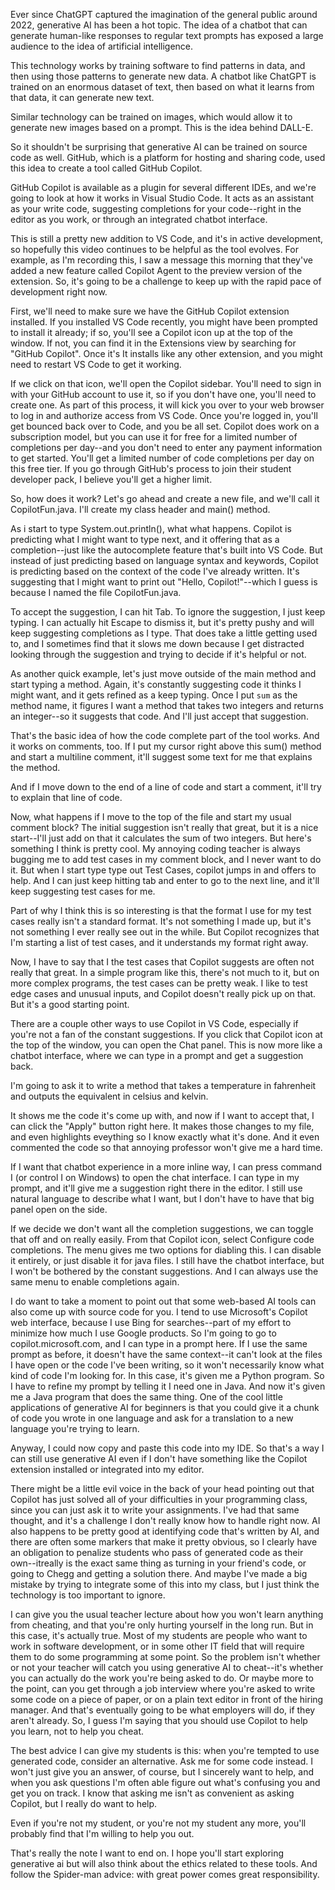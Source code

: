 Ever since ChatGPT captured the imagination of the general public around 2022, generative AI has been a hot topic. The idea of a chatbot that can generate human-like responses to regular text prompts has exposed a large audience to the idea of artificial intelligence. 

This technology works by training software to find patterns in data, and then using those patterns to generate new data. A chatbot like ChatGPT is trained on an enormous dataset of text, then based on what it learns from that data, it can generate new text.

Similar technology can be trained on images, which would allow it to generate new images based on a prompt. This is the idea behind DALL-E.

So it shouldn't be surprising that generative AI can be trained on source code as well. GitHub, which is a platform for hosting and sharing code, used this idea to create a tool called GitHub Copilot. 

GitHub Copilot is available as a plugin for several different IDEs, and we're going to look at how it works in Visual Studio Code. It acts as an assistant as your write code, suggesting completions for your code--right in the editor as you work, or through an integrated chatbot interface.

This is still a pretty new addition to VS Code, and it's in active development, so hopefully this video continues to be helpful as the tool evolves. For example, as I'm recording this, I saw a message this morning that they've added a new feature called Copilot Agent to the preview version of the extension. So, it's going to be a challenge to keep up with the rapid pace of development right now.

First, we'll need to make sure we have the GitHub Copilot extension installed. If you installed VS Code recently, you might have been prompted to install it already; if so, you'll see a Copilot icon up at the top of the window. If not, you can find it in the Extensions view by searching for "GitHub Copilot". Once it's  It installs like any other extension, and you might need to restart VS Code to get it working.

If we click on that icon, we'll open the Copilot sidebar. You'll need to sign in with your GitHub account to use it, so if you don't have one, you'll need to create one. As part of this  process, it will kick you over to your web browser to log in and authorize access from VS Code. Once you're logged in, you'll get bounced back over to Code, and you be all set. Copilot does work on a subscription model, but you can use it for free for a limited number of completions per day--and you don't need to enter any payment information to get started. You'll get a limited number of code completions per day on this free tier. If you go through GitHub's process to join their student developer pack, I believe you'll get a higher limit.

So, how does it work? Let's go ahead and create a new file, and we'll call it CopilotFun.java. I'll create my class header and main() method.

As i start to type System.out.println(), what what happens. Copilot is predicting what I might want to type next, and it offering that as a completion--just like the autocomplete feature that's built into VS Code. But instead of just predicting based on language syntax and keywords, Copilot is predicting based on the context of the code I've already written. It's suggesting that I might want to print out "Hello, Copilot!"--which I guess is because I named the file CopilotFun.java.

To accept the suggestion, I can hit Tab. To ignore the suggestion, I just keep typing. I can actually hit Escape to dismiss it, but it's pretty pushy and will keep suggesting completions as I type. That does take a little getting used to, and I sometimes find that it slows me down because I get distracted looking through the suggestion and trying to decide if it's helpful or not.

As another quick example, let's just move outside of the main method and start typing a method. Again, it's constantly suggesting code it thinks I might want, and it gets refined as a keep typing. Once I put `sum` as the method name, it figures I want a method that takes two integers and returns an integer--so it suggests that code. And I'll just accept that suggestion.

That's the basic idea of how the code complete part of the tool works. And it works on comments, too. If I put my cursor right above this sum() method and start a multiline comment, it'll suggest some text for me that explains the method.

And if I move down to the end of a line of code and start a comment, it'll try to explain that line of code.

Now, what happens if I move to the top of the file and start my usual comment block? The initial suggestion isn't really that great, but it is a nice start--I'll just add on that it calculates the sum of two integers. But here's something I think is pretty cool. My annoying coding teacher is always bugging me to add test cases in my comment block, and I never want to do it. But when I start type type out Test Cases, copilot jumps in and offers to help. And I can just keep hitting tab and enter to go to the next line, and it'll keep suggesting test cases for me.

Part of why I think this is so interesting is that the format I use for my test cases really isn't a standard format. It's not something I made up, but it's not something I ever really see out in the while. But Copilot recognizes that I'm starting a list of test cases, and it understands my format right away.

Now, I have to say that I the test cases that Copilot suggests are often not really that great. In a simple program like this, there's not much to it, but on more complex programs, the test cases can be pretty weak. I like to test edge cases and unusual inputs, and Copilot doesn't really pick up on that. But it's a good starting point.

There are a couple other ways to use Copilot in VS Code, especially if you're not a fan of the constant suggestions. If you click that Copilot icon at the top of the window, you can open the Chat panel. This is now more like a chatbot interface, where we can type in a prompt and get a suggestion back.

I'm going to ask it to write a method that takes a temperature in fahrenheit and outputs the equivalent in celsius and kelvin.

It shows me the code it's come up with, and now if I want to accept that, I can click the "Apply" button right here. It makes those changes to my file, and even highlights eveything so I know exactly what it's done. And it even commented the code so that annoying professor won't give me a hard time.

If I want that chatbot experience in a more inline way, I can press command I (or control I on Windows) to open the chat interface. I can type in my prompt, and it'll give me a suggestion right there in the editor. I still use natural language to describe what I want, but I don't have to have that big panel open on the side.

If we decide we don't want all the completion suggestions, we can toggle that off and on really easily. From that Copilot icon, select Configure code completions. The menu gives me two options for diabling this. I can disable it entirely, or just disable it for java files. I still have the chatbot interface, but I won't be bothered by the constant suggestions. And I can always use the same menu to enable completions again.

I do want to take a moment to point out that some web-based AI tools can also come up with source code for you. I tend to use Microsoft's Copilot web interface, because I use Bing for searches--part of my effort to minimize how much I use Google products. So I'm going to go to copilot.microsoft.com, and I can type in a prompt here. If I use the same prompt as before, it doesn't have the same context--it can't look at the files I have open or the code I've been writing, so it won't necessarily know what kind of code I'm looking for. In this case, it's given me a Python program. So I have to refine my prompt by telling it I need one in Java. And now it's given me a Java program that does the same thing. One of the cool little applications of generative AI for beginners is that you could give it a chunk of code you wrote in one language and ask for a translation to a new language you're trying to learn.

Anyway, I could now copy and paste this code into my IDE. So that's a way I can still use generative AI even if I don't have something like the Copilot extension installed or integrated into my editor.

There might be a little evil voice in the back of your head pointing out that Copilot has just solved all of your difficulties in your programming class, since you can just ask it to write your assignments. I've had that same thought, and it's a challenge I don't really know how to handle right now. AI also happens to be pretty good at identifying code that's written by AI, and there are often some markers that make it pretty obvious, so I clearly have an obligation to penalize students who pass of generated code as their own--itreally is the exact same thing as turning in your friend's code, or going to Chegg and getting a solution there. And maybe I've made a big mistake by trying to integrate some of this into my class, but I just think the technology is too important to ignore. 

I can give you the usual teacher lecture about how you won't learn anything from cheating, and that you're only hurting yourself in the long run. But in this case, it's actually true. Most of my students are people who want to work in software development, or in some other IT field that will require them to do some programming at some point. So the problem isn't whether or not your teacher will catch you using generative AI to cheat--it's whether you can actually do the work you're being asked to do. Or maybe more to the point, can you get through a job interview where you're asked to write some code on a piece of paper, or on a plain text editor in front of the hiring manager. And that's eventually going to be what employers will do, if they aren't already. So, I guess I'm saying that you should use Copilot to help you learn, not to help you cheat. 

The best advice I can give my students is this: when you're tempted to use generated code, consider an alternative. Ask me for some code instead. I won't just give you an answer, of course, but I sincerely want to help, and when you ask questions I'm often able figure out what's confusing you and get you on track. I know that asking me isn't as convenient as asking Copilot, but I really do want to help.

Even if you're not my student, or you're not my student any more, you'll probably find that I'm willing to help you out. 

That's really the note I want to end on. I hope you'll start exploring generative ai but will also think about the ethics related to these tools. And follow the Spider-man advice: with great power comes great responsibility.